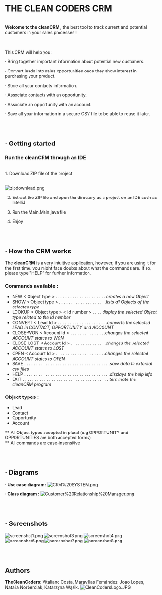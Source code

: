 # THE CLEAN CODERS CRM

<br>
<b> Welcome to the cleanCRM </b>, the best tool to track current and potential customers in your sales processes !

<br><br>
This CRM will help you:

· Bring together important information about potential new customers.

· Convert leads into sales opportunities once they show interest in purchasing your product.

· Store all your contacts information.

· Associate contacts with an opportunity.

· Associate an opportunity with an account.

· Save all your information in a secure CSV file to be able to reuse it later.

<br><br>
## · Getting started

### Run the cleanCRM through an IDE
<br>
1. Download ZIP file of the project

<br>![zipdownload.png](https://github.com/EN-IH-WDPT-JUN21/TheCleanCoders-MugglesAgainstMagic-Homework-1/blob/main/img/zipdownload.png)

2. Extract the ZIP file and open the directory as a project on an IDE such as IntelliJ

3. Run the Main.Main.java file

4. Enjoy

<br><br>
## · How the CRM works

The <b>cleanCRM</b> is a very intuitive application, however, if you are using it for the first time, you might face doubts about what the commands are. If so, please type "HELP" for further information.

### Commands available :

- NEW < Object type > . . . . . . . . . . . . . . . . . . . . . _creates a new Object_
- SHOW < Object type > . . . . . . . . . . . . . . . . . . . ._lists all Objects of the selected type_
- LOOKUP < Object type > < Id number > . . . . _display the selected Object type related to the Id number_
- CONVERT < Lead Id > . . . . . . . . . . . . . . . . . . . . ._converts the selected LEAD in CONTACT, OPPORTUNITY and ACCOUNT_
- CLOSE-WON < Account Id > . . . . . . . . . . . . . . ._changes the selected ACCOUNT status to WON_
- CLOSE-LOST < Account Id > . . . . . . . . . . . . . . ._changes the selected ACCOUNT status to LOST_
- OPEN < Account Id > . . . . . . . . . . . . . . . . . . . . ._changes the selected ACCOUNT status to OPEN_
- SAVE . . . . . . . . . . . . . . . . . . . . . . . . . . . . . . . . . . . ._save data to external csv files_
- HELP . . . . . . . . . . . . . . . . . . . . . . . . . . . . . . . . . . . ._displays the help info_
- EXIT . . . . . . . . . . . . . . . . . . . . . . . . . . . . . . . . . . . . _terminate the cleanCRM program_

### Object types :

- Lead
- Contact
- Opportunity
- Account

** All Object types accepted in plural (e.g OPPORTUNITY and OPPORTUNITIES are both accepted forms)
<br> ** All commands are case-insensitive

<br><br>
## · Diagrams

<b>· Use case diagram : </b>
![CRM%20SYSTEM.png](https://github.com/EN-IH-WDPT-JUN21/TheCleanCoders-CRM-Homework-2/blob/main/img/CRM%20SYSTEM.png)

<b>· Class diagram : </b>
![Customer%20Relationship%20Manager.png](https://github.com/EN-IH-WDPT-JUN21/TheCleanCoders-CRM-Homework-2/blob/main/img/Customer%20Relationship%20Manager.png)

<br><br>
## · Screenshots
![screenshot1.png](https://github.com/EN-IH-WDPT-JUN21/TheCleanCoders-CRM-Homework-2/blob/main/img/Screenshot1.png)
![screenshot3.png](https://github.com/EN-IH-WDPT-JUN21/TheCleanCoders-CRM-Homework-2/blob/main/img/Screenshot3.png)
![screenshot4.png](https://github.com/EN-IH-WDPT-JUN21/TheCleanCoders-CRM-Homework-2/blob/main/img/Screenshot4.png)
![screenshot6.png](https://github.com/EN-IH-WDPT-JUN21/TheCleanCoders-CRM-Homework-2/blob/main/img/Screenshot6.png)
![screenshot7.png](https://github.com/EN-IH-WDPT-JUN21/TheCleanCoders-CRM-Homework-2/blob/main/img/Screenshot7.png)
![screenshot8.png](https://github.com/EN-IH-WDPT-JUN21/TheCleanCoders-CRM-Homework-2/blob/main/img/Screenshot8.png)

<br><br>
## Authors

**TheCleanCoders**: Vitaliano Costa, Maravillas Fernández, Joao Lopes, Natalia Norberciak, Katarzyna Wąsik.
![CleanCodersLogo.JPG](https://github.com/EN-IH-WDPT-JUN21/TheCleanCoders-MugglesAgainstMagic-Homework-1/blob/main/img/CleanCodersLogo.JPG)
